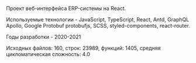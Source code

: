 Проект веб-интерфейса ERP-системы на React.

Используемые технологии - JavaScript, TypeScript, React, Antd, GraphQL Apollo,
Google Protobuf protobufjs, SCSS, styled-components, react-router.

Годы разработки - 2020-2021

Исходных файлов: 160, строк: 23989, функций: 1405, средняя цикломатическая сложность: 4.0 
